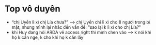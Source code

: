 

# Top vô duyên
- “chị Uyển lì xì chị Lía chưa?” --> chị Uyển chỉ lì xì cho 8 người trong bí mật, nhưng mình lại nhắc đến vấn đề: "sao lại k lì xì cho chị Lía?"
- khi Huy đang hỏi ARDA về access right thì mình chen vào --> k nói khi họ k cần nge, k cho khi họ k cần lấy